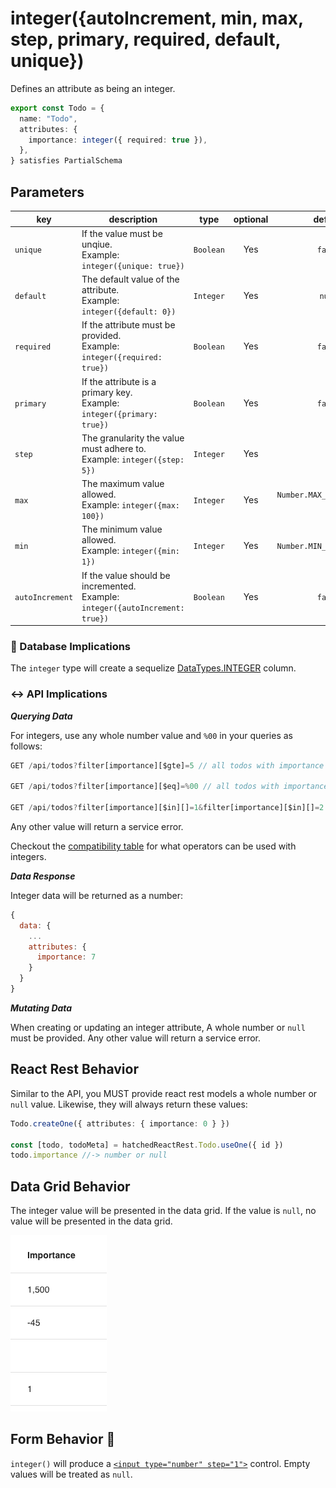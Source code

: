 # integer({autoIncrement, min, max, step, primary, required, default, unique})

Defines an attribute as being an integer.

```ts
export const Todo = {
  name: "Todo",
  attributes: {
    importance: integer({ required: true }),
  },
} satisfies PartialSchema
```

## Parameters

| key             | description                                                                         |   type    | optional |            default            |
| --------------- | ----------------------------------------------------------------------------------- | :-------: | :------: | :---------------------------: |
| `unique`        | If the value must be unqiue. <br/> Example: `integer({unique: true})`               | `Boolean` |   Yes    |            `false`            |
| `default`       | The default value of the attribute. <br/> Example: `integer({default: 0})`          | `Integer` |   Yes    |            `null`             |
| `required`      | If the attribute must be provided. <br/> Example: `integer({required: true})`       | `Boolean` |   Yes    |            `false`            |
| `primary`       | If the attribute is a primary key. <br/> Example: `integer({primary: true})`        | `Boolean` |   Yes    |            `false`            |
| `step`          | The granularity the value must adhere to. <br/> Example: `integer({step: 5})`       | `Integer` |   Yes    |              `1`              |
| `max`           | The maximum value allowed. <br/> Example: `integer({max: 100})`                     | `Integer` |   Yes    | `Number.MAX_SAFE_INTEGER` 🛑  |
| `min`           | The minimum value allowed. <br/> Example: `integer({min: 1})`                       | `Integer` |   Yes    | `-Number.MIN_SAFE_INTEGER` 🛑 |
| `autoIncrement` | If the value should be incremented. <br/> Example: `integer({autoIncrement: true})` | `Boolean` |   Yes    |            `false`            |

### 💾 Database Implications

The `integer` type will create a sequelize [DataTypes.INTEGER](https://sequelize.org/docs/v6/core-concepts/model-basics/#numbers) column.

### ↔️ API Implications

**_Querying Data_**

For integers, use any whole number value and `%00` in your queries as follows:

```js
GET /api/todos?filter[importance][$gte]=5 // all todos with importance >= 5

GET /api/todos?filter[importance][$eq]=%00 // all todos with importance = null

GET /api/todos?filter[importance][$in][]=1&filter[importance][$in][]=2 // all todos with importance = 1 or 2
```

Any other value will return a service error.

Checkout the [compatibility table](../../filtering-data/README.md#compatibility) for what operators can be used with integers.

**_Data Response_**

Integer data will be returned as a number:

```js
{
  data: {
    ...
    attributes: {
      importance: 7
    }
  }
}
```

**_Mutating Data_**

When creating or updating an integer attribute, A whole number or `null` must be provided. Any other value will return a service error.

## React Rest Behavior

Similar to the API, you MUST provide react rest models a whole number or `null` value. Likewise, they will always return these values:

```ts
Todo.createOne({ attributes: { importance: 0 } })

const [todo, todoMeta] = hatchedReactRest.Todo.useOne({ id })
todo.importance //-> number or null
```

## Data Grid Behavior

The integer value will be presented in the data grid. If the value is `null`, no value will be presented in the data grid.

![Data Grid Example](../../attachments/integer-column.png)

## Form Behavior 🛑

`integer()` will produce a [`<input type="number" step="1">`](https://developer.mozilla.org/en-US/docs/Web/HTML/Element/input/number) control. Empty values will be treated as `null`.
